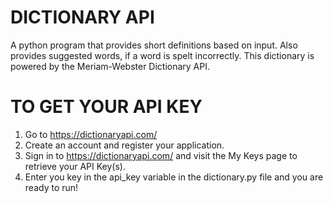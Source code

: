 # DICTIONARY API
A python program that provides short definitions based on input. Also provides suggested words, if a word is spelt incorrectly.
This dictionary is powered by the Meriam-Webster Dictionary API.

# TO GET YOUR API KEY
1. Go to https://dictionaryapi.com/
2. Create an account and register your application.
3. Sign in to https://dictionaryapi.com/ and visit the My Keys page to retrieve your API Key(s).
4. Enter you key in the api_key variable in the dictionary.py file and you are ready to run!
